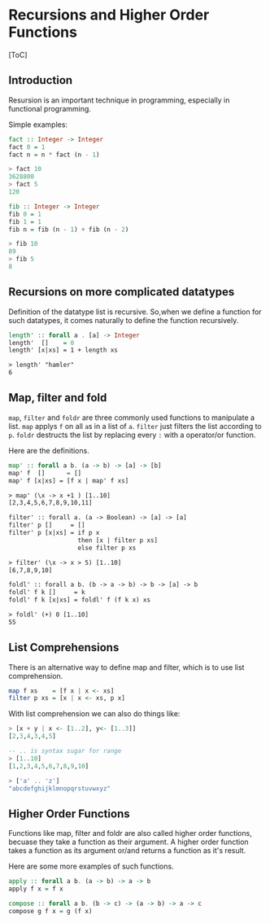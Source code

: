 # Recursions and Higher Order Functions

[ToC]

## Introduction

Resursion is an important technique in programming, especially in functional programming.

Simple examples:

```haskell
fact :: Integer -> Integer
fact 0 = 1
fact n = n * fact (n - 1)

> fact 10
3628800
> fact 5
120

fib :: Integer -> Integer
fib 0 = 1
fib 1 = 1
fib n = fib (n - 1) + fib (n - 2)

> fib 10
89
> fib 5
8
```

## Recursions on more complicated datatypes

Definition of the datatype list is recursive. So,when we define a function for such datatypes, it comes naturally to define the function recursively.

```haskell
length' :: forall a . [a] -> Integer
length'  []    = 0
length' [x|xs] = 1 + length xs

> length' "hamler"
6
```

## Map, filter and fold

`map`, `filter` and `foldr` are three commonly used functions to manipulate a list. `map` applys `f` on all `a`s in a list of `a`. `filter` just filters the list according to `p`. `foldr` destructs the list by replacing every `:` with a operator/or function.

Here are the definitions.

```haskell
map' :: forall a b. (a -> b) -> [a] -> [b]
map' f  []      = []
map' f [x|xs] = [f x | map' f xs]

> map' (\x -> x +1 ) [1..10]
[2,3,4,5,6,7,8,9,10,11]

filter' :: forall a. (a -> Boolean) -> [a] -> [a]
filter' p []     = []
filter' p [x|xs] = if p x
                   then [x | filter p xs]
                   else filter p xs

> filter' (\x -> x > 5) [1..10]
[6,7,8,9,10]

foldl' :: forall a b. (b -> a -> b) -> b -> [a] -> b
foldl' f k []     = k
foldl' f k [x|xs] = foldl' f (f k x) xs

> foldl' (+) 0 [1..10]
55
```

## List Comprehensions

There is an alternative way to define map and filter, which is to use list comprehension.

```haskell
map f xs    = [f x | x <- xs]
filter p xs = [x | x <- xs, p x]
```

With list comprehension we can also do things like:

```haskell
> [x + y | x <- [1..2], y<- [1..3]]
[2,3,4,3,4,5]

-- .. is syntax sugar for range
> [1..10]
[1,2,3,4,5,6,7,8,9,10]

> ['a' .. 'z']
"abcdefghijklmnopqrstuvwxyz"
```

## Higher Order Functions

Functions like map, filter and foldr are also called higher order functions, becuase they take a function as their argument. A higher order function takes a function as its argument or/and returns a function as it's result.

Here are some more examples of such functions.

```haskell
apply :: forall a b. (a -> b) -> a -> b
apply f x = f x

compose :: forall a b. (b -> c) -> (a -> b) -> a -> c
compose g f x = g (f x)
```
